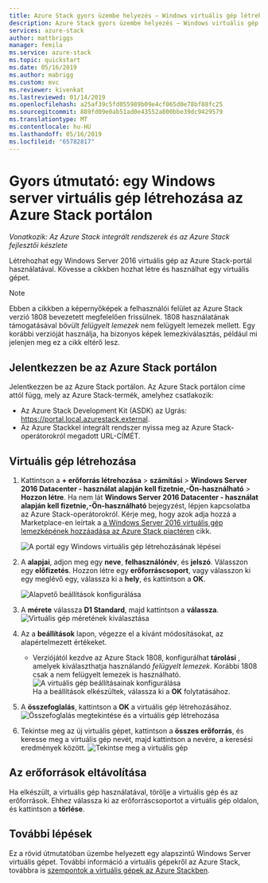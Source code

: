 ```yaml
---
title: Azure Stack gyors üzembe helyezés – Windows virtuális gép létrehozása
description: Azure Stack gyors üzembe helyezés – Windows virtuális gép létrehozása a portálon
services: azure-stack
author: mattbriggs
manager: femila
ms.service: azure-stack
ms.topic: quickstart
ms.date: 05/16/2019
ms.author: mabrigg
ms.custom: mvc
ms.reviewer: kivenkat
ms.lastreviewed: 01/14/2019
ms.openlocfilehash: a25af39c5fd055989b09e4cf065d0e78bf88fc25
ms.sourcegitcommit: 889fd09e0ab51ad0e43552a800bbe39dc9429579
ms.translationtype: MT
ms.contentlocale: hu-HU
ms.lasthandoff: 05/16/2019
ms.locfileid: "65782817"
---
```

# <a name="quickstart-create-a-windows-server-virtual-machine-with-the-azure-stack-portal"></a>Gyors útmutató: egy Windows server virtuális gép létrehozása az Azure Stack portálon

*Vonatkozik: Az Azure Stack integrált rendszerek és az Azure Stack fejlesztői készlete*

Létrehozhat egy Windows Server 2016 virtuális gép az Azure Stack-portál használatával. Kövesse a cikkben hozhat létre és használhat egy virtuális gépet.

> [!NOTE]  
> Ebben a cikkben a képernyőképek a felhasználói felület az Azure Stack verzió 1808 bevezetett megfelelően frissülnek. 1808 használatának támogatásával bővült *felügyelt lemezek* nem felügyelt lemezek mellett. Egy korábbi verzióját használja, ha bizonyos képek lemezkiválasztás, például mi jelenjen meg ez a cikk eltérő lesz.  


## <a name="sign-in-to-the-azure-stack-portal"></a>Jelentkezzen be az Azure Stack portálon

Jelentkezzen be az Azure Stack portálon. Az Azure Stack portálon címe attól függ, mely az Azure Stack-termék, amelyhez csatlakozik:

* Az Azure Stack Development Kit (ASDK) az Ugrás: https://portal.local.azurestack.external.
* Az Azure Stackkel integrált rendszer nyissa meg az Azure Stack-operátorokról megadott URL-CÍMÉT.

## <a name="create-a-virtual-machine"></a>Virtuális gép létrehozása

1. Kattintson a **+ erőforrás létrehozása** > **számítási** > **Windows Server 2016 Datacenter - használat alapján kell fizetnie,-Ön-használható**  >   **Hozzon létre**. Ha nem lát **Windows Server 2016 Datacenter - használat alapján kell fizetnie,-Ön-használható** bejegyzést, lépjen kapcsolatba az Azure Stack-operátorokról. Kérje meg, hogy azok adja hozzá a Marketplace-en leírtak a [a Windows Server 2016 virtuális gép lemezképének hozzáadása az Azure Stack piactéren](../operator/azure-stack-create-and-publish-marketplace-item.md) cikk.

    ![A portál egy Windows virtuális gép létrehozásának lépései](media/azure-stack-quick-windows-portal/image01.png)
2. A **alapjai**, adjon meg egy **neve**, **felhasználónév**, és **jelszó**. Válasszon egy **előfizetés**. Hozzon létre egy **erőforráscsoport**, vagy válasszon ki egy meglévő egy, válassza ki a **hely**, és kattintson a **OK**.

    ![Alapvető beállítások konfigurálása](media/azure-stack-quick-windows-portal/image02.png)
3. A **mérete** válassza **D1 Standard**, majd kattintson a **válassza**.  
    ![Virtuális gép méretének kiválasztása](media/azure-stack-quick-windows-portal/image03.png)

4. Az a **beállítások** lapon, végezze el a kívánt módosításokat, az alapértelmezett értékeket.
   - Verziójától kezdve az Azure Stack 1808, konfigurálhat **tárolási** , amelyek kiválaszthatja használandó *felügyelt lemezek*. Korábbi 1808 csak a nem felügyelt lemezek is használható.  
   ![A virtuális gép beállításainak konfigurálása](media/azure-stack-quick-windows-portal/image04.png)  
   Ha a beállítások elkészültek, válassza ki a **OK** folytatásához.

5. A **összefoglalás**, kattintson a **OK** a virtuális gép létrehozásához.
    ![Összefoglalás megtekintése és a virtuális gép létrehozása](media/azure-stack-quick-windows-portal/image05.png)

6. Tekintse meg az új virtuális gépet, kattintson a **összes erőforrás**, és keresse meg a virtuális gép nevét, majd kattintson a nevére, a keresési eredmények között.
    ![Tekintse meg a virtuális gép](media/azure-stack-quick-windows-portal/image06.png)

## <a name="clean-up-resources"></a>Az erőforrások eltávolítása

Ha elkészült, a virtuális gép használatával, törölje a virtuális gép és az erőforrások. Ehhez válassza ki az erőforráscsoportot a virtuális gép oldalon, és kattintson a **törlése**.

## <a name="next-steps"></a>További lépések

Ez a rövid útmutatóban üzembe helyezett egy alapszintű Windows Server virtuális gépet. További információ a virtuális gépekről az Azure Stack, továbbra is [szempontok a virtuális gépek az Azure Stackben](azure-stack-vm-considerations.md).
